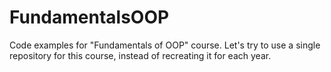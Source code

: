 # FundamentalsOOP
Code examples for "Fundamentals of OOP" course. Let's try to use a single repository for this course, instead of recreating it for each year.
